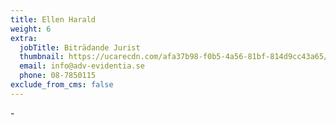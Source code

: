 ```yaml
---
title: Ellen Harald
weight: 6
extra:
  jobTitle: Biträdande Jurist
  thumbnail: https://ucarecdn.com/afa37b98-f0b5-4a56-81bf-814d9cc43a65/
  email: info@adv-evidentia.se
  phone: 08-7850115
exclude_from_cms: false
---
```

\-
